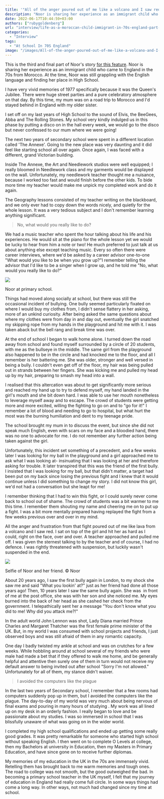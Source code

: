 ```yaml
---
title: '"All of the anger poured out of me like a volcano and I saw red"'
description: "Noor is sharing her experience as an immigrant child who came to England in the 70s from Morocco. At the time, Noor was still grappling with the English language and finding her place in High School. This is the third and final part of Noor's story."
date: 2022-06-17T10:44:59+03:00
authors: ["rubygoldenberg"]
url: "interview/life-as-a-moroccan-child-immigrant-in-70s-england-part-3"
categories:
  - "Interview"
tags:
  - "At School In 70S England"
image: "/images/All-of-the-anger-poured-out-of-me-like-a-volcano-and-I-saw-red-—-My-life-as-a-Moroccan-child-immigrant-in-70s-England-Part-3.jpg"
---
```


This is the third and final part of Noor's story [for this feature](https://un-aligned.org/tag/at-school-in-70s-england/). Noor is sharing her experience as an immigrant child who came to England in the 70s from Morocco. At the time, Noor was still grappling with the English language and finding her place in High School.

I have very vivid memories of 1977 specifically because it was the Queen's Jubilee. There were huge street parties and a pure celebratory atmosphere on that day. By this time, my mum was on a road trip to Morocco and I'd stayed behind in England with my older sister.

I set off on my last years of High School to the sound of Elvis, the BeeGees, Abba and The Rolling Stones. My school very kindly indulged us in this phase by putting a disco on in the hall every week, we would go to the disco but never confessed to our mum where we were going!

The next two years of secondary school were spent in a different location called 'The Annexe'. Going to the new place was very daunting and it did feel like starting school all over again. Once again, I was faced with a different, grand Victorian building.

Inside The Annexe, the Art and Needlework studios were well equipped; I really bloomed in Needlework class and my garments would be displayed on the wall. Unfortunately, my needlework teacher thought me a nuisance, because I worked too fast and would finish before the other kids. To bide more time my teacher would make me unpick my completed work and do it again.

The Geography lessons consisted of my teacher writing on the blackboard, and we only ever had to copy down the words nicely, and quietly for the whole lesson. It was a very tedious subject and I don't remember learning anything significant.

> No, what would you really like to do?

We had a music teacher who spent the hour talking about his life and his experiences. He would sit at the piano for the whole lesson yet we would  be lucky to hear from him a note or two! He much preferred to just talk at us about anything else except teaching music. Every so often there were career interviews, where we'd be asked by a career advisor one-to-one "What would you like to be when you grow up?"I remember telling the advisor that I'd like to be a singer when I grow up, and he told me "No, what would you really like to do?"

![](/images/Noor-at-primary-school-636x1024.jpg)

Noor at primary school.

Things had moved along socially at school, but there was still the occasional incident of bullying. One bully seemed particularly fixated on where I would buy my clothes from, I didn't sense flattery in her asking, more of an unkind curiosity. After being asked the same questions about where my clothes were from day in and day out, eventually the girl snatched my skipping rope from my hands in the playground and hit me with it. I was taken aback but the bell rang and break time was over.

At the end of school I began to walk home alone. I turned down the road away from school and found myself surrounded by a circle of 20 students, with me as the bullseye in the middle. The same girl from the playground also happened to be in the circle and had knocked me to the floor, and all I remember is her battering me. She was older, stronger and well versed in being a bully. I couldn't even get off of the floor, my hair was being pulled out in strands between her fingers. She was kicking me and pulled my head up by my hair, preparing to smash my head into a wall.

I realised that this altercation was about to get significantly more serious and reached my hand up to try to defend myself, my hand landed in the girl's mouth and she bit down hard. I was able to use her mouth nonetheless to leverage myself away and to escape. The crowd of students were getting more and more excited, willing the fighting to go on and to "go for it!" I remember a lot of blood and needing to go to hospital, but what hurt the most was the burning humiliation and dent to my teenage pride.

The school brought my mum in to discuss the event, but since she did not speak much English, even with scars on my face and a bloodied hand, there was no one to advocate for me. I do not remember any further action being taken against the girl.

Unfortunately, this incident set something of a precedent, and a few weeks later I was looking for my ball in the playground and a girl approached me to ask what I was looking at- insinuating that I was looking at her and therefore asking for trouble. It later transpired that this was the friend of the first bully. I insisted that I was looking for my ball, but that didn't matter, a target had been put on my back since losing the previous fight and I knew that it would continue unless I did something to change my story. I did not know this girl, we'd not had a conversation but she leapt for me!

I remember thinking that I had to win this fight, or I could surely never come back to school out of shame. The crowd of students was a bit warmer to me this time. I remember them shouting my name and cheering me on to put up a fight. I was a bit more mentally prepared having replayed the fight from a few weeks previous over and over in my mind.

All the anger and frustration from that fight poured out of me like lava from a volcano and I saw red. I sat on top of the girl and hit her as hard as I could, right on the face, over and over. A teacher approached and pulled me off. I was given the sternest talking to by the teacher and of course, I had no defence. I was rightly threatened with suspension, but luckily wasn't suspended in the end.

![](/images/Noor-2-1024x577.jpg)

Selfie of Noor and her friend. © Noor

About 20 years ago, I saw the first bully again in London, to my shock she saw me and said "What you lookin' at?" just as her friend had done all those years ago! Then, 10 years later I saw the same bully again. She was  in front of me at the post office, she was with her son and she noticed me. My eyes burned into the back of her head as she cashed her check from the government. I telepathically sent her a message "You don't know what you did to me! Why did you attack me?!"

In the adult world John Lennon was shot, Lady Diana married Prince Charles and Margaret Thatcher was the first female prime minister of the UK. But, in my world I was consumed with school projects and friends, I just observed boys and was still afraid of them in any romantic capacity.

One day I badly twisted my ankle at school and was on crutches for a few weeks. While hobbling around at school several of my friends who were male had made a bet that if they offered to walk me home, and be generally helpful and attentive then surely one of them in turn would not receive my default answer to being invited out after school "Sorry I'm not allowed." Unfortunately for all of them, my stance didn't waiver.

> I avoided the computers like the plague

In the last two years of Secondary school, I remember that a few rooms had computers suddenly pop up in them, but I avoided the computers like the plague. The day-to-day of my world was very much about being nervous of final exams and pouring in many hours of studying . My work was all lined up on my desk in an orderly fashion. I really began to love and be passionate about my studies. I was so immersed in school that I was blissfully unaware of what was going on in the wider world.

I completed my high school qualifications and ended up getting some really good grades. It was pretty remarkable for someone who started high school without speaking English. I then went on to complete O Levels at college, then my Bachelors at university in Education, then my Masters in Primary Education, and have since gone on to receive further diplomas.

My memories of my education in the UK in the 70s are immensely vivid. Retelling them has brought back to me warm memories and tough ones. The road to college was not smooth, but the good outweighed the bad. In becoming a primary school teacher in the UK myself, I felt that my journey of education in England had really come full circle. In some ways things had come a long way. In other ways, not much had changed since my time at school.
